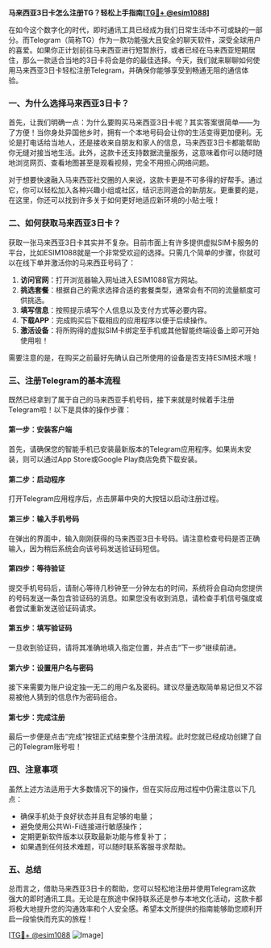 **马来西亚3日卡怎么注册TG？轻松上手指南[[TG💪+ @esim1088](https://t.me/s/esim1088)]**

在如今这个数字化的时代，即时通讯工具已经成为我们日常生活中不可或缺的一部分。而Telegram（简称TG）作为一款功能强大且安全的聊天软件，深受全球用户的喜爱。如果你正计划前往马来西亚进行短暂旅行，或者已经在马来西亚短期居住，那么一款适合当地的3日卡将会是你的最佳选择。今天，我们就来聊聊如何使用马来西亚3日卡轻松注册Telegram，并确保你能够享受到畅通无阻的通信体验。

### 一、为什么选择马来西亚3日卡？

首先，让我们明确一点：为什么要购买马来西亚3日卡呢？其实答案很简单——为了方便！当你身处异国他乡时，拥有一个本地号码会让你的生活变得更加便利。无论是打电话给当地人，还是接收来自朋友和家人的信息，马来西亚3日卡都能帮助你无缝对接当地生活。此外，这款卡还支持数据流量服务，这意味着你可以随时随地浏览网页、查看地图甚至是观看视频，完全不用担心网络问题。

对于想要快速融入马来西亚社交圈的人来说，这款卡更是不可多得的好帮手。通过它，你可以轻松加入各种兴趣小组或社区，结识志同道合的新朋友。更重要的是，在这里，你还可以找到许多关于如何更好地适应新环境的小贴士哦！

### 二、如何获取马来西亚3日卡？

获取一张马来西亚3日卡其实并不复杂。目前市面上有许多提供虚拟SIM卡服务的平台，比如ESIM1088就是一个非常受欢迎的选择。只需几个简单的步骤，你就可以在线下单并激活你的马来西亚号码了：

1. **访问官网**：打开浏览器输入网址进入ESIM1088官方网站。
2. **挑选套餐**：根据自己的需求选择合适的套餐类型，通常会有不同的流量额度可供挑选。
3. **填写信息**：按照提示填写个人信息以及支付方式等必要内容。
4. **下载APP**：完成购买后下载相应的应用程序以便于后续操作。
5. **激活设备**：将所购得的虚拟SIM卡绑定至手机或其他智能终端设备上即可开始使用啦！

需要注意的是，在购买之前最好先确认自己所使用的设备是否支持ESIM技术哦！

### 三、注册Telegram的基本流程

既然已经拿到了属于自己的马来西亚手机号码，接下来就是时候着手注册Telegram啦！以下是具体的操作步骤：

#### 第一步：安装客户端
首先，请确保您的智能手机已安装最新版本的Telegram应用程序。如果尚未安装，则可以通过App Store或Google Play商店免费下载安装。

#### 第二步：启动程序
打开Telegram应用程序后，点击屏幕中央的大按钮以启动注册过程。

#### 第三步：输入手机号码
在弹出的界面中，输入刚刚获得的马来西亚3日卡号码。请注意检查号码是否正确输入，因为稍后系统会向该号码发送验证码短信。

#### 第四步：等待验证
提交手机号码后，请耐心等待几秒钟至一分钟左右的时间，系统将会自动向您提供的号码发送一条包含验证码的消息。如果您没有收到消息，请检查手机信号强度或者尝试重新发送验证码请求。

#### 第五步：填写验证码
一旦收到验证码，请将其准确地填入指定位置，并点击“下一步”继续前进。

#### 第六步：设置用户名与密码
接下来需要为账户设定独一无二的用户名及密码。建议尽量选取简单易记但又不容易被他人猜到的信息作为密码组合。

#### 第七步：完成注册
最后一步便是点击“完成”按钮正式结束整个注册流程。此时您就已经成功创建了自己的Telegram账号啦！

### 四、注意事项

虽然上述方法适用于大多数情况下的操作，但在实际应用过程中仍需注意以下几点：

- 确保手机处于良好状态并且有足够的电量；
- 避免使用公共Wi-Fi连接进行敏感操作；
- 定期更新软件版本以获取最新功能与修复补丁；
- 如果遇到任何技术难题，可以随时联系客服寻求帮助。

### 五、总结

总而言之，借助马来西亚3日卡的帮助，您可以轻松地注册并使用Telegram这款强大的即时通讯工具。无论是在旅途中保持联系还是参与本地文化活动，这款卡都将极大地提升您的沟通效率和个人安全感。希望本文所提供的指南能够助您顺利开启一段愉快而充实的旅程！

[[TG💪+ @esim1088](https://t.me/s/esim1088) ![Image](https://i.postimg.cc/4NQfJmqS/Snipaste-2025-05-13-00-14-12.png)]